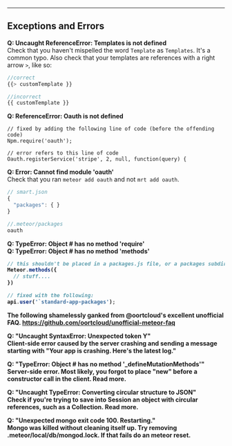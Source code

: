 ------------------------------------------------------------------
## Exceptions and Errors

**Q:  Uncaught ReferenceError: Templates is not defined**  
Check that you haven't mispelled the word ``Template`` as ``Templates``.  It's a common typo.  Also check that your templates are references with a right arrow ``>``, like so:

````js
//correct
{{> customTemplate }}

//incorrect
{{ customTemplate }}
````

**Q: ReferenceError: Oauth is not defined**     

````
// fixed by adding the following line of code (before the offending code)
Npm.require('oauth');

// error refers to this line of code
Oauth.registerService('stripe', 2, null, function(query) {
````


**Q:  Error: Cannot find module 'oauth'**  
Check that you ran ``meteor add oauth`` and not ``mrt add oauth``.  

````js
// smart.json
{
  "packages": { }
}

//.meteor/packages
oauth
````



**Q:   TypeError: Object # has no method 'require'**  
**Q:   TypeError: Object #<Object> has no method 'methods'**  

````js
// this shouldn't be placed in a packages.js file, or a packages subdirectory 
Meteor.methods({
  // stuff....
})

// fixed with the following:
api.user('`standard-app-packages');
````


The following shamelessly ganked from @oortcloud's excellent unofficial FAQ.
https://github.com/oortcloud/unofficial-meteor-faq

**Q:   "Uncaught SyntaxError: Unexpected token Y"**  
Client-side error caused by the server crashing and sending a message starting with "Your app is crashing. Here's the latest log."  

**Q:   "TypeError: Object # has no method '_defineMutationMethods'"**  
Server-side error. Most likely, you forgot to place "new" before a constructor call in the client. Read more.  

**Q:   "Uncaught TypeError: Converting circular structure to JSON"**  
Check if you're trying to save into Session an object with circular references, such as a Collection. Read more.  

**Q:   "Unexpected mongo exit code 100. Restarting."**  
Mongo was killed without cleaning itself up. Try removing .meteor/local/db/mongod.lock. If that fails do an meteor reset.  



